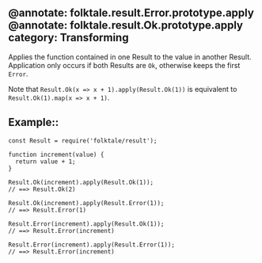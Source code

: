 @annotate: folktale.result.Error.prototype.apply
@annotate: folktale.result.Ok.prototype.apply
category: Transforming
---

Applies the function contained in one Result to the value in another Result.
Application only occurs if both Results are `Ok`, otherwise keeps the first
`Error`.

Note that `Result.Ok(x => x + 1).apply(Result.Ok(1))` is equivalent to
`Result.Ok(1).map(x => x + 1)`.


## Example::

    const Result = require('folktale/result');
    
    function increment(value) {
      return value + 1;
    }
    
    Result.Ok(increment).apply(Result.Ok(1));
    // ==> Result.Ok(2)
    
    Result.Ok(increment).apply(Result.Error(1));
    // ==> Result.Error(1)
    
    Result.Error(increment).apply(Result.Ok(1));
    // ==> Result.Error(increment)
    
    Result.Error(increment).apply(Result.Error(1));
    // ==> Result.Error(increment)
